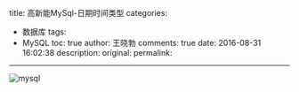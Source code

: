 title: 高新能MySql-日期时间类型
categories:
  - 数据库
tags:
  - MySQL
toc: true
author: 王晓勃
comments: true
date: 2016-08-31 16:02:38
description:
original:
permalink:
---
![mysql](/Blog/images/mysql/1626140.jpg)
<!-- more -->
